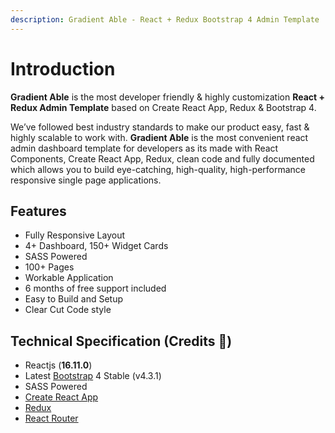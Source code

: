 ```yaml
---
description: Gradient Able - React + Redux Bootstrap 4 Admin Template
---
```


# Introduction

**Gradient Able** is the most developer friendly & highly customization **React + Redux Admin Template** based on Create React App, Redux & Bootstrap 4.

We’ve followed best industry standards to make our product easy, fast & highly scalable to work with. **Gradient Able** is the most convenient react admin dashboard template for developers as its made with React Components, Create React App, Redux, clean code and fully documented which allows you to build eye-catching, high-quality, high-performance responsive single page applications.

## Features

* Fully Responsive Layout 
* 4+ Dashboard, 150+ Widget Cards
* SASS Powered
* 100+ Pages
* Workable Application
* 6 months of free support included
* Easy to Build and Setup
* Clear Cut Code style

## Technical Specification  \(Credits 🙏\)

* Reactjs \(**16.11.0**\)
* Latest [Bootstrap](https://getbootstrap.com/) 4 Stable \(v4.3.1\)
* SASS Powered
* [Create React App](https://github.com/facebook/create-react-app) 
* [Redux](https://redux.js.org/)
* [React Router](https://github.com/ReactTraining/react-router) 

